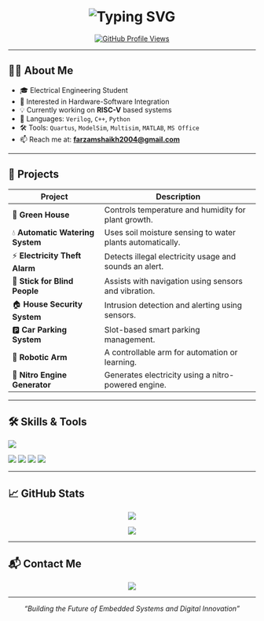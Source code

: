 <!-- GitHub Profile README for Farzam Shaikh -->

<h1 align="center">
  <img src="https://readme-typing-svg.demolab.com?font=Fira+Code&size=30&pause=1000&color=00F7FF&center=true&vCenter=true&width=450&lines=Hi+%F0%9F%91%8B%2C+I'm+Farzam+Shaikh;Electrical+Engineer;Verilog+%7C+C%2B%2B+%7C+Python;RISC-V+Enthusiast+%F0%9F%9B%A0%EF%B8%8F;Hardware+%2B+Software+Innovator" alt="Typing SVG" />
</h1>

<p align="center">
  <a href="mailto:farzamshaikh2004@gmail.com"><img src="https://komarev.com/ghpvc/?username=Farzam-Shaikh&style=flat-square&color=brightgreen" alt="GitHub Profile Views" /></a>
</p>

---

## 🧑‍💻 About Me

- 🎓 Electrical Engineering Student  
- 🧠 Interested in Hardware-Software Integration  
- 💡 Currently working on **RISC-V** based systems  
- 💬 Languages: `Verilog`, `C++`, `Python`  
- 🛠 Tools: `Quartus`, `ModelSim`, `Multisim`, `MATLAB`, `MS Office`  
- 📫 Reach me at: **farzamshaikh2004@gmail.com**

---

## 🚧 Projects

| Project | Description |
|--------|-------------|
| 🌿 **Green House** | Controls temperature and humidity for plant growth. |
| 💧 **Automatic Watering System** | Uses soil moisture sensing to water plants automatically. |
| ⚡ **Electricity Theft Alarm** | Detects illegal electricity usage and sounds an alert. |
| 🦯 **Stick for Blind People** | Assists with navigation using sensors and vibration. |
| 🏠 **House Security System** | Intrusion detection and alerting using sensors. |
| 🅿️ **Car Parking System** | Slot-based smart parking management. |
| 🤖 **Robotic Arm** | A controllable arm for automation or learning. |
| 🔋 **Nitro Engine Generator** | Generates electricity using a nitro-powered engine. |

---

## 🛠️ Skills & Tools

<p>
  <img src="https://skillicons.dev/icons?i=verilog,cpp,py,matlab" />  
</p>
<p>
  <img src="https://img.shields.io/badge/Quartus-blue?style=for-the-badge&logo=altiumdesigner&logoColor=white" />
  <img src="https://img.shields.io/badge/ModelSim-purple?style=for-the-badge" />
  <img src="https://img.shields.io/badge/MultiSim-green?style=for-the-badge" />
  <img src="https://img.shields.io/badge/MS--Office-0078D4?style=for-the-badge&logo=microsoft-office&logoColor=white" />
</p>

---

## 📈 GitHub Stats

<p align="center">
  <img src="https://github-readme-stats.vercel.app/api?username=Farzam-Shaikh&show_icons=true&theme=tokyonight" />
</p>

<p align="center">
  <img src="https://github-readme-streak-stats.herokuapp.com/?user=Farzam-Shaikh&theme=tokyonight" />
</p>

---

## 📬 Contact Me

<p align="center">
  <a href="mailto:farzamshaikh2004@gmail.com">
    <img src="https://img.shields.io/badge/Email-D14836?style=for-the-badge&logo=gmail&logoColor=white" />
  </a>
</p>

---

<p align="center"><i>“Building the Future of Embedded Systems and Digital Innovation”</i></p>
